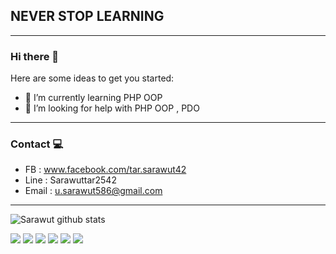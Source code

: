 ## NEVER STOP LEARNING
_____________________________________________
### Hi there 👋
Here are some ideas to get you started:


- 🌱 I’m currently learning  PHP OOP
- 🤔 I’m looking for help with PHP OOP , PDO
____________________________________________
### Contact 💻
- FB : www.facebook.com/tar.sarawut42
- Line : Sarawuttar2542
- Email : u.sarawut586@gmail.com
____________________________________________
![Sarawut github stats](https://github-readme-stats.vercel.app/api?username=sarawut-pcru&count_private=true)

![](https://img.shields.io/github/stars/sarawut-pcru/README.md.svg) ![](https://img.shields.io/github/forks/sarawut-pcru/README.md.svg) ![](https://img.shields.io/github/tag/sarawut-pcru/README.md.svg) ![](https://img.shields.io/github/release/sarawut-pcru/README.md.svg) ![](https://img.shields.io/github/issues/sarawut-pcru/README.md.svg) ![](https://img.shields.io/bower/sarawut-pcru/README.md.svg)
